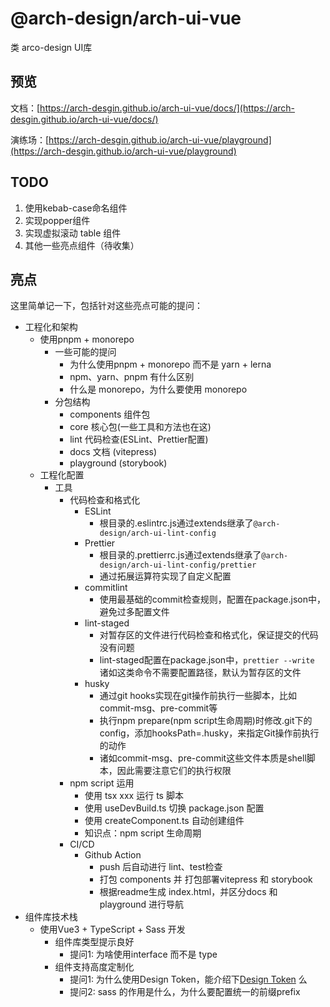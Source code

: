 # @arch-design/arch-ui-vue

类 arco-design UI库

## 预览

文档：[https://arch-desgin.github.io/arch-ui-vue/docs/](https://arch-desgin.github.io/arch-ui-vue/docs/)

演练场：[https://arch-desgin.github.io/arch-ui-vue/playground](https://arch-desgin.github.io/arch-ui-vue/playground)

## TODO

1. 使用kebab-case命名组件
2. 实现popper组件
3. 实现虚拟滚动 table 组件
4. 其他一些亮点组件（待收集）

## 亮点

这里简单记一下，包括针对这些亮点可能的提问：

- 工程化和架构
  - 使用pnpm + monorepo
    - 一些可能的提问
      - 为什么使用pnpm + monorepo 而不是 yarn + lerna
      - npm、yarn、pnpm 有什么区别
      - 什么是 monorepo，为什么要使用 monorepo
    - 分包结构
      - components 组件包
      - core 核心包(一些工具和方法也在这)
      - lint 代码检查(ESLint、Prettier配置)
      - docs 文档 (vitepress)
      - playground (storybook)
  - 工程化配置
    - 工具
      - 代码检查和格式化
        - ESLint
          - 根目录的.eslintrc.js通过extends继承了`@arch-design/arch-ui-lint-config`
        - Prettier
          - 根目录的.prettierrc.js通过extends继承了`@arch-design/arch-ui-lint-config/prettier`
          - 通过拓展运算符实现了自定义配置
        - commitlint
          - 使用最基础的commit检查规则，配置在package.json中，避免过多配置文件
        - lint-staged
          - 对暂存区的文件进行代码检查和格式化，保证提交的代码没有问题
          - lint-staged配置在package.json中，`prettier --write` 诸如这类命令不需要配置路径，默认为暂存区的文件
        - husky
          - 通过git hooks实现在git操作前执行一些脚本，比如commit-msg、pre-commit等
          - 执行npm prepare(npm script生命周期)时修改.git下的config，添加hooksPath=.husky，来指定Git操作前执行的动作
          - 诸如commit-msg、pre-commit这些文件本质是shell脚本，因此需要注意它们的执行权限
      - npm script 运用
        - 使用 tsx xxx 运行 ts 脚本
        - 使用 useDevBuild.ts 切换 package.json 配置
        - 使用 createComponent.ts 自动创建组件
        - 知识点：npm script 生命周期
      - CI/CD
        - Github Action
          - push 后自动进行 lint、test检查
          - 打包 components 并 打包部署vitepress 和 storybook
          - 根据readme生成 index.html，并区分docs 和 playground 进行导航
- 组件库技术栈
  - 使用Vue3 + TypeScript + Sass 开发
    - 组件库类型提示良好
      - 提问1: 为啥使用interface 而不是 type
    - 组件支持高度定制化
      - 提问1: 为什么使用Design Token，能介绍下[Design Token](https://juejin.cn/post/7257708221360111675) 么
      - 提问2: sass 的作用是什么，为什么要配置统一的前缀prefix
